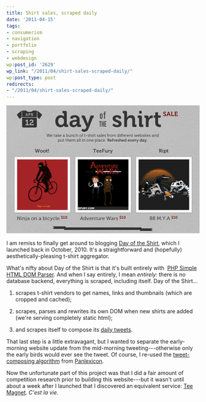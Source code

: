 ```yaml
---
title: Shirt sales, scraped daily
date: '2011-04-15'
tags:
- consumerism
- navigation
- portfolio
- scraping
- webdesign
wp:post_id: '2629'
wp_link: "/2011/04/shirt-sales-scraped-daily/"
wp:post_type: post
redirects:
- "/2011/04/shirt-sales-scraped-daily/"
---
```


[ ![](2011-04-15-Shirt-sales-scraped-daily/daily-t-shirt-sales-600x397.png "daily t-shirt sales") ](http://dayoftheshirt.com)

I am remiss to finally get around to blogging [Day of the Shirt](http://dayoftheshirt.com), which I launched back in October, 2010. It's a straightforward and (hopefully) aesthetically-pleasing t-shirt aggregator.

What's nifty about Day of the Shirt is that it's built entirely with  [PHP Simple HTML DOM Parser](http://simplehtmldom.sourceforge.net/). And when I say entirely, I mean _entirely_: there is no database backend, everything is scraped, including itself. Day of the Shirt...

1. scrapes t-shirt vendors to get names, links and thumbnails (which are cropped and cached);

2. scrapes, parses and rewrites its own DOM when new shirts are added (we're serving completely static html);

3. and scrapes itself to compose its [daily tweets](http://twitter.com/dayoftheshirt).

That last step is a little extravagant, but I wanted to separate the early-morning website update from the mid-morning tweeting---otherwise only the early birds would ever see the tweet. Of course, I re-used the [tweet-composing algorithm](http://www.island94.org/2010/08/p-np-and-panlexicon/) from [Panlexicon](http://panlexicon.com).

Now the unfortunate part of this project was that I did a fair amount of competition research prior to building this website---but it wasn't until about a week after I launched that I discovered an equivalent service: [Tee Magnet](http://www.teemagnet.com/). _C'est la vie._

